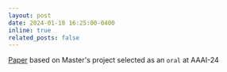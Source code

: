 ```yaml
---
layout: post
date: 2024-01-18 16:25:00-0400
inline: true
related_posts: false
---
```


[Paper](https://www.researchgate.net/publication/376406768_Evaluating_pre-trial_programs_using_interpretable_machine_learning_matching_algorithms_for_causal_inference?_tp=eyJjb250ZXh0Ijp7ImZpcnN0UGFnZSI6InByb2ZpbGUiLCJwYWdlIjoicHJvZmlsZSJ9fQ) based on Master's project selected as an `oral` at AAAI-24


